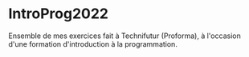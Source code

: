 # IntroProg2022

Ensemble de mes exercices fait à Technifutur (Proforma), à l'occasion d'une formation d'introduction à la programmation.
